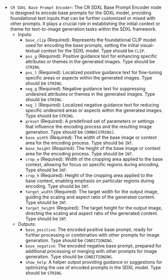 - `CR SDXL Base Prompt Encoder`: The CR SDXL Base Prompt Encoder node is designed to encode base prompts for the SDXL model, providing foundational text inputs that can be further customized or mixed with other prompts. It plays a crucial role in establishing the initial context or theme for text-to-image generation tasks within the SDXL framework.
    - Inputs:
        - `base_clip` (Required): Represents the foundational CLIP model used for encoding the base prompts, setting the initial visual-textual context for the SDXL model. Type should be `CLIP`.
        - `pos_g` (Required): Positive guidance text for enhancing specific attributes or themes in the generated images. Type should be `STRING`.
        - `pos_l` (Required): Localized positive guidance text for fine-tuning specific areas or aspects within the generated images. Type should be `STRING`.
        - `neg_g` (Required): Negative guidance text for suppressing undesired attributes or themes in the generated images. Type should be `STRING`.
        - `neg_l` (Required): Localized negative guidance text for reducing specific undesired areas or aspects within the generated images. Type should be `STRING`.
        - `preset` (Required): A predefined set of parameters or settings that influence the encoding process and the resulting image generation. Type should be `COMBO[STRING]`.
        - `base_width` (Required): The width of the base image or context area for the encoding process. Type should be `INT`.
        - `base_height` (Required): The height of the base image or context area for the encoding process. Type should be `INT`.
        - `crop_w` (Required): Width of the cropping area applied to the base context, allowing for focus on specific regions during encoding. Type should be `INT`.
        - `crop_h` (Required): Height of the cropping area applied to the base context, enabling emphasis on particular regions during encoding. Type should be `INT`.
        - `target_width` (Required): The target width for the output image, guiding the scaling and aspect ratio of the generated content. Type should be `INT`.
        - `target_height` (Required): The target height for the output image, directing the scaling and aspect ratio of the generated content. Type should be `INT`.
    - Outputs:
        - `base_positive`: The encoded positive base prompt, ready for further processing or combination with other prompts for image generation. Type should be `CONDITIONING`.
        - `base_negative`: The encoded negative base prompt, prepared for additional processing or merging with other prompts for image generation. Type should be `CONDITIONING`.
        - `show_help`: A helper output providing guidance or suggestions for optimizing the use of encoded prompts in the SDXL model. Type should be `STRING`.
